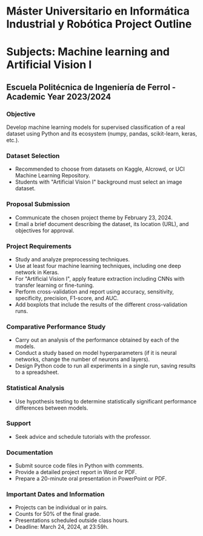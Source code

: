 # Máster Universitario en Informática Industrial y Robótica Project Outline
# Subjects: Machine learning and Artificial Vision I
## Escuela Politécnica de Ingeniería de Ferrol - Academic Year 2023/2024

### Objective
Develop machine learning models for supervised classification of a real dataset using Python and its ecosystem (numpy, pandas, scikit-learn, keras, etc.).

### Dataset Selection
- Recommended to choose from datasets on Kaggle, AIcrowd, or UCI Machine Learning Repository.
- Students with "Artificial Vision I" background must select an image dataset.

### Proposal Submission
- Communicate the chosen project theme by February 23, 2024.
- Email a brief document describing the dataset, its location (URL), and objectives for approval.

### Project Requirements
- Study and analyze preprocessing techniques.
- Use at least four machine learning techniques, including one deep network in Keras.
- For "Artificial Vision I", apply feature extraction including CNNs with transfer learning or fine-tuning.
- Perform cross-validation and report using accuracy, sensitivity, specificity, precision, F1-score, and AUC.
- Add boxplots that include the results of the different cross-validation runs.

### Comparative Performance Study
- Carry out an analysis of the performance obtained by each of the models.
- Conduct a study based on model hyperparameters (if it is neural networks, change the number of neurons and layers).
- Design Python code to run all experiments in a single run, saving results to a spreadsheet.

### Statistical Analysis
- Use hypothesis testing to determine statistically significant performance differences between models.

### Support
- Seek advice and schedule tutorials with the professor.

### Documentation
- Submit source code files in Python with comments.
- Provide a detailed project report in Word or PDF.
- Prepare a 20-minute oral presentation in PowerPoint or PDF.

### Important Dates and Information
- Projects can be individual or in pairs.
- Counts for 50% of the final grade.
- Presentations scheduled outside class hours.
- Deadline: March 24, 2024, at 23:59h.
